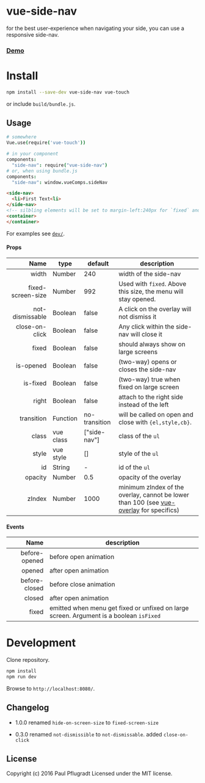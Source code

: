 # vue-side-nav

for the best user-experience when navigating your side, you can use a responsive side-nav.

### [Demo](https://vue-comps.github.io/vue-side-nav)


# Install

```sh
npm install --save-dev vue-side-nav vue-touch
```
or include `build/bundle.js`.

## Usage
```coffee
# somewhere
Vue.use(require('vue-touch'))

# in your component
components:
  "side-nav": require("vue-side-nav")
# or, when using bundle.js
components:
  "side-nav": window.vueComps.sideNav
```
```html
<side-nav>
  <li>First Text<li>
</side-nav>
<!-- silbling elements will be set to margin-left:240px for `fixed` and `is-fixed=true` -->
<container>
</container>
```
For examples see [`dev/`](dev/).

#### Props
Name | type | default | description
---:| --- | ---| ---
width | Number | 240 | width of the side-nav
fixed-screen-size | Number | 992 | Used with `fixed`. Above this size, the menu will stay opened.
not-dismissable | Boolean | false | A click on the overlay will not dismiss it
close-on-click | Boolean | false | Any click within the side-nav will close it
fixed | Boolean | false | should always show on large screens
is-opened | Boolean | false | (two-way) opens or closes the side-nav
is-fixed | Boolean | false | (two-way) true when fixed on large screen
right | Boolean | false | attach to the right side instead of the left
transition | Function | no-transition | will be called on open and close with `{el,style,cb}`.
class | vue class | ["side-nav"] | class of the `ul`
style | vue style | [] | style of the `ul`
id | String | - | id of the `ul`
opacity | Number | 0.5 | opacity of the overlay
zIndex | Number | 1000 | minimum zIndex of the overlay, cannot be lower than 100 (see [vue-overlay](https://github.com/vue-comps/vue-overlay) for specifics)

#### Events
Name |  description
 ---:| ---
before-opened | before open animation
opened | after open animation
before-closed | before close animation
closed |  after open animation
fixed | emitted when menu get fixed or unfixed on large screen. Argument is a boolean `isFixed`


# Development
Clone repository.
```sh
npm install
npm run dev
```
Browse to `http://localhost:8080/`.

## Changelog
- 1.0.0
renamed `hide-on-screen-size` to `fixed-screen-size`

- 0.3.0
renamed `not-dismissible` to `not-dismissable`. added `close-on-click`

## License
Copyright (c) 2016 Paul Pflugradt
Licensed under the MIT license.
